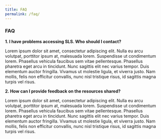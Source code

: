 ```yaml
---
title: FAQ
permalink: /faq/
---
```


### **FAQ**

**1. I have problems accessing SLS. Who should I contact?**

Lorem ipsum dolor sit amet, consectetur adipiscing elit. Nulla eu arcu volutpat, porttitor ipsum at, malesuada lorem. Suspendisse ut condimentum lorem. Phasellus vehicula faucibus sem vitae pellentesque. Phasellus pharetra eget arcu in tincidunt. Nunc sagittis elit nec varius tempor. Duis elementum auctor fringilla. Vivamus ut molestie ligula, et viverra justo. Nam mollis, felis non efficitur convallis, nunc nisl tristique risus, id sagittis magna turpis vel risus.

**2. How can I provide feedback on the resources shared?**

Lorem ipsum dolor sit amet, consectetur adipiscing elit. Nulla eu arcu volutpat, porttitor ipsum at, malesuada lorem. Suspendisse ut condimentum lorem. Phasellus vehicula faucibus sem vitae pellentesque. Phasellus pharetra eget arcu in tincidunt. Nunc sagittis elit nec varius tempor. Duis elementum auctor fringilla. Vivamus ut molestie ligula, et viverra justo. Nam mollis, felis non efficitur convallis, nunc nisl tristique risus, id sagittis magna turpis vel risus.

